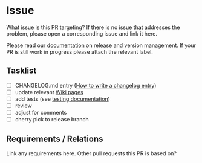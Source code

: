 # Issue

What issue is this PR targeting? If there is no issue that addresses the problem, please open a corresponding issue and link it here.

Please read our [documentation](https://github.com/Project-OSRM/osrm-backend/blob/master/docs/releasing.md) on release and version management.
If your PR is still work in progress please attach the relevant label.

## Tasklist

 - [ ] CHANGELOG.md entry ([How to write a changelog entry](http://keepachangelog.com/en/1.0.0/#how))
 - [ ] update relevant [Wiki pages](https://github.com/Project-OSRM/osrm-backend/wiki)
 - [ ] add tests (see [testing documentation](https://github.com/Project-OSRM/osrm-backend/blob/master/docs/testing.md))
 - [ ] review
 - [ ] adjust for comments
 - [ ] cherry pick to release branch

## Requirements / Relations

 Link any requirements here. Other pull requests this PR is based on?
